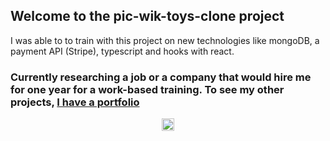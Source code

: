 

## Welcome to the pic-wik-toys-clone project

I was able to to train with this project on new technologies like mongoDB, a payment API (Stripe), typescript and hooks with react.

### Currently researching a job or a company that would hire me for one year for a work-based training. To see my other projects, [I have a portfolio][website]


<p align="center">
  <img src="https://i.ibb.co/f0Kp7cw/github.png " width="20" height="20" title="hover text">
</p>



  
  
  [website]: https://armand-meunier.herokuapp.com/
